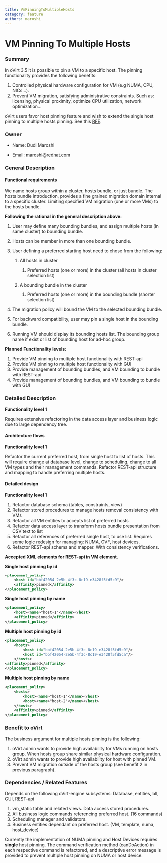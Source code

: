 ```yaml
---
title: VmPinningToMultipleHosts
category: feature
authors: maroshi
---
```


# VM Pinning To Multiple Hosts

### Summary

In oVirt 3.5 it is possible to pin a VM to a specific host. The pinning functionality provides the following benefits:

1.  Controlled physical hardware configuration for VM (e.g NUMA, CPU, NICs…).
2.  Prevent VM migration, satisfying administrative constraints. Such as: licensing, physical proximity, optimize CPU utilization, network optimization...

oVirt users favor host pinning feature and wish to extend the single host pinning to multiple hosts pinning.
See this [RFE](https://bugzilla.redhat.com/1107512).

### Owner

*   Name: Dudi Maroshi


*   Email: maroshi@redhat.com

### General Description

#### Functional requirements

We name hosts group within a cluster, hosts bundle, or just bundle. The hosts bundle introduction, provides a fine grained migration domain internal to a specific cluster. Limiting specified VM migration (one or more VMs) to the hosts bundle.

**Following the rational in the general description above:**

1.  User may define many bounding bundles, and assign multiple hosts (in same cluster) to bounding bundle.
2.  Hosts can be member in more than one bounding bundle.
3.  User defining a preferred starting host need to chose from the following:
    1.  All hosts in cluster
        1.  Preferred hosts (one or more) in the cluster (all hosts in cluster selection list)

    2.  A bounding bundle in the cluster
        1.  Preferred hosts (one or more) in the bounding bundle (shorter selection list)



1.  The migration policy will bound the VM to the selected bounding bundle.
2.  For backward compatibility, user may pin a single host in the bounding bundle.
3.  Running VM should display its bounding hosts list. The bounding group name if exist or list of bounding host for ad-hoc group.

**Planned Functionality levels:**

1.  Provide VM pinning to multiple host functionality with REST-api
2.  Provide VM pinning to multiple host functionality with GUI
3.  Provide management of bounding bundles, and VM bounding to bundle with REST-api
4.  Provide management of bounding bundles, and VM bounding to bundle with GUI

### Detailed Description

**Functionality level 1**

Requires extensive refactoring in the data access layer and business logic due to large dependency tree.

#### Architecture flows

**Functionality level 1**

Refactor the current preferred host, from single host to list of hosts. This will require change at database level, change to scheduling, change to all VM types and their management commands. Refactor REST-api structure and mapping to handle preferring multiple hosts.

#### Detailed design

**Functionality level 1**

1.  Refactor database schema (tables, constraints, view)
2.  Refactor stored procedures to manage hosts removal consistency with VMs
3.  Refactor all VM entities to accepts list of preferred hosts
4.  Refactor data access layer to transform hosts bundle presentation from CSV text to list
5.  Refactor all references of preferred single host, to use list. Requires some logic redesign for managing: NUMA, OVF, host devices.
6.  Refactor REST-api schema and mapper. With consistency verifications.


**Accepted XML elements for REST-api in VM element.**

**Single host pinning by id**

```xml
<placement_policy>
    <host id="bbf42054-2e5b-4f3c-8c19-e3428f5fd5c9"/>
    <affinity>pinned</affinity>
</placement_policy>
```

**Single host pinning by name**

```xml
<placement_policy>
    <host><name>"host-1"</name></host>
    <affinity>pinned</affinity>
</placement_policy>
```

**Multiple host pinning by id**

```xml
<placement_policy>
    <hosts>
        <host id="bbf42054-2e5b-4f3c-8c19-e3428f5fd5c9"/>
        <host id="bbf42054-2e5b-4f3c-8c19-e3428f5fd5ca"/>
    </hosts>
<affinity>pinned</affinity>
</placement_policy>
```

**Multiple host pinning by name**

```xml
<placement_policy>
    <hosts>
        <host><name>"host-1"</name></host>
        <host><name>"host-2"</name></host>
    </hosts>
    <affinity>pinned</affinity>
</placement_policy>
```

### Benefit to oVirt

The business argument for multiple hosts pinning is the following:

1.  oVirt admin wants to provide high availability for VMs running on hosts group. When hosts group share similar physical hardware configuration.
2.  oVirt admin wants to provide high availability for host with pinned VM.
3.  Prevent VM migration outside of the hosts group (see benefit 2 in previous paragraph).

### Dependencies / Related Features

Depends on the following oVirt-engine subsystems: Database, entities, bll, GUI, REST-api

1.  vm_static table and related views. Data access stored procedures.
2.  All business logic commands referencing preferred host. (16 commands)
3.  Scheduling manager and validators.
4.  Business entities dependant on preferred host. (VM, template, numa, host_device)

Currently the implementation of NUMA pinning and Host Devices requires **single** host pinning. The command verification method (canDoAction) in each respective command is refactored, and a descriptive error message is provided to prevent multiple host pinning on NUMA or host device.


